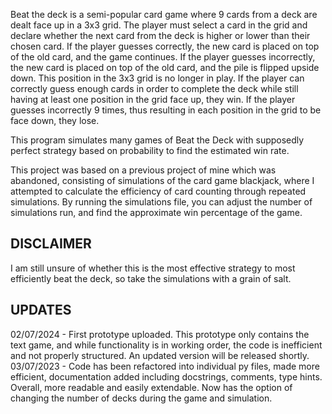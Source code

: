 Beat the deck is a semi-popular card game where 9 cards from a deck are dealt face up in a 3x3 grid. 
The player must select a card in the grid and declare whether the next card from the deck is higher or lower than their chosen card. 
If the player guesses correctly, the new card is placed on top of the old card, and the game continues. 
If the player guesses incorrectly, the new card is placed on top of the old card, and the pile is flipped upside down. 
This position in the 3x3 grid is no longer in play. 
If the player can correctly guess enough cards in order to complete the deck while still having at least one position in the grid face up, they win. 
If the player guesses incorrectly 9 times, thus resulting in each position in the grid to be face down, they lose. 

This program simulates many games of Beat the Deck with supposedly perfect strategy based on probability to find the estimated win rate.

This project was based on a previous project of mine which was abandoned, consisting of simulations of the card game blackjack, where I attempted to calculate the efficiency of card counting through repeated simulations. 
By running the simulations file, you can adjust the number of simulations run, and find the approximate win percentage of the game. 

DISCLAIMER
-------------
I am still unsure of whether this is the most effective strategy to most efficiently beat the deck, so take the simulations with a grain of salt. 

UPDATES
-------
02/07/2024 - First prototype uploaded. This prototype only contains the text game, and while functionality is in working order, the code is inefficient and not properly structured. An updated version will be released shortly. 
03/07/2023 - Code has been refactored into individual py files, made more efficient, documentation added including docstrings, comments, type hints. Overall, more readable and easily extendable. Now has the option of changing the number of decks during the game and simulation. 
